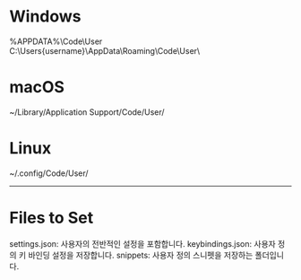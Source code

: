 # Windows
%APPDATA%\Code\User\
C:\Users\{username}\AppData\Roaming\Code\User\


# macOS
~/Library/Application Support/Code/User/

# Linux
~/.config/Code/User/

---
# Files to Set
settings.json: 사용자의 전반적인 설정을 포함합니다.
keybindings.json: 사용자 정의 키 바인딩 설정을 저장합니다.
snippets: 사용자 정의 스니펫을 저장하는 폴더입니다.